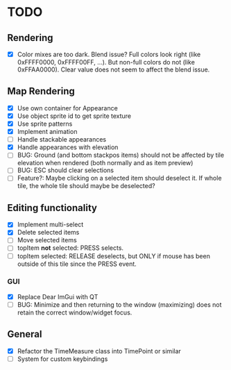 # TODO

## Rendering

- [x]
  Color mixes are too dark. Blend issue? Full colors look right (like 0xFFFF0000, 0xFFFF00FF, ...). But non-full colors do not (like 0xFFAA0000).
  Clear value does not seem to affect the blend issue.

## Map Rendering

- [x] Use own container for Appearance
- [x] Use object sprite id to get sprite texture
- [x] Use sprite patterns
- [x] Implement animation
- [ ] Handle stackable appearances
- [x] Handle appearances with elevation
- [ ] BUG: Ground (and bottom stackpos items) should not be affected by tile elevation when rendered (both normally and as item preview)
- [ ] BUG: ESC should clear selections
- [ ] Feature?: Maybe clicking on a selected item should deselect it. If whole tile, the whole tile should maybe be deselected?

## Editing functionality

- [x] Implement multi-select
- [x] Delete selected items
- [ ] Move selected items
- [ ] topItem **not** selected: PRESS selects.
- [ ] topItem selected: RELEASE deselects, but ONLY if mouse has been outside of this tile since the PRESS event.

### GUI

- [x] Replace Dear ImGui with QT
- [ ]
  BUG: Minimize and then returning to the window (maximizing) does not retain
  the correct window/widget focus.

## General

- [x] Refactor the TimeMeasure class into TimePoint or similar
- [ ] System for custom keybindings
